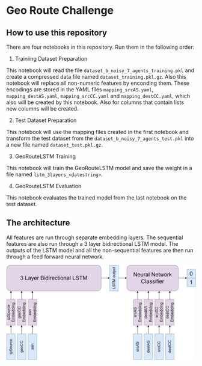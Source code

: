 # Geo Route Challenge

## How to use this repository

There are four notebooks in this repository. Run them in the following order:

1. Trainiing Dataset Preparation

This notebook will read the file `dataset_b_noisy_7_agents_training.pkl` and create a compressed data file named `dataset_training.pkl.gz`. Also this notebook will replace all non-numeric features by enconding them. These encodings are stored in the YAML files `mapping_srcAS.yaml`, `mapping_destAS.yaml`, `mapping_srcCC.yaml` and `mapping_destCC.yaml`, which also will be created by this notebook. Also for columns that contain lists new columns will be created.

2. Test Dataset Preparation

This notebook will use the mapping files created in the first notebook and transform the test dataset from the `dataset_b_noisy_7_agents_test.pkl` into a new file named `dataset_test.pkl.gz`.

3. GeoRouteLSTM Training

This notebook will train the GeoRouteLSTM model and save the weight in a file named `lstm_3layers_<datestring>`.

4. GeoRouteLSTM Evaluation

This notebook evaluates the trained model from the last notebook on the test dataset.

## The architecture

All features are run through separate embedding layers. The sequential features are also run through a 3 layer bidirectional LSTM model. The outputs of the LSTM model and all the non-sequential features are then run through a feed forward neural network.

<img src="images/geo_route_lstm.jpg" />
